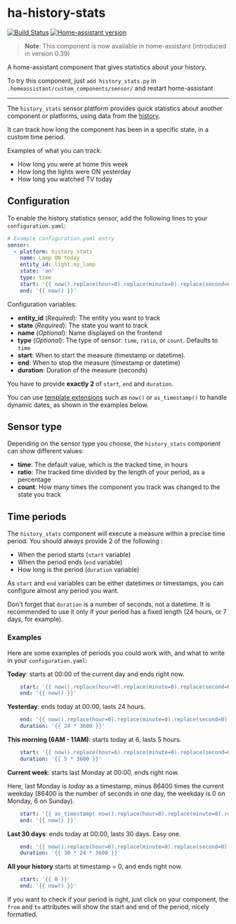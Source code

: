 # ha-history-stats

[![Build Status](https://travis-ci.org/bokub/home-assistant.svg?branch=test)](https://travis-ci.org/bokub/home-assistant)
[![Home-assistant version](https://img.shields.io/badge/homeassistant-0.39+-blue.svg)](https://home-assistant.io/components/sensor.history_stats/)

> **Note**: This component is now available in home-assistant (introduced in version 0.39)


A home-assistant component that gives statistics about your history.

To try this component, just `add history_stats.py` in `.homeassistant/custom_components/sensor/` and restart home-assistant

-----------------

The `history_stats` sensor platform provides quick statistics about another component or platforms, using data from the [history](/components/history/).

It can track how long the component has been in a specific state, in a custom time period.

Examples of what you can track:

- How long you were at home this week
- How long the lights were ON yesterday
- How long you watched TV today


## Configuration

To enable the history statistics sensor, add the following lines to your `configuration.yaml`:

```yaml
# Example configuration.yaml entry
sensor:
  - platform: history_stats
    name: Lamp ON today
    entity_id: light.my_lamp
    state: 'on'
    type: time
    start: '{{ now().replace(hour=0).replace(minute=0).replace(second=0) }}'
    end: '{{ now() }}'
```

Configuration variables:

 - **entity_id** (*Required*): The entity you want to track
 - **state** (*Required*): The state you want to track
 - **name** (*Optional*): Name displayed on the frontend
 - **type** (*Optional*): The type of sensor: `time`, `ratio`, or `count`. Defaults to `time`
 - **start**: When to start the measure (timestamp or datetime).
 - **end**: When to stop the measure (timestamp or datetime)
 - **duration**: Duration of the measure (seconds)


You have to provide **exactly 2** of `start`, `end` and `duration`.

You can use [template extensions](/topics/templating/#home-assistant-template-extensions) such as `now()` or `as_timestamp()` to handle dynamic dates, as shown in the examples below.

## Sensor type

Depending on the sensor type you choose, the `history_stats` component can show different values:

- **time**: The default value, which is the tracked time, in hours
- **ratio**: The tracked time divided by the length of your period, as a percentage
- **count**: How many times the component you track was changed to the state you track


## Time periods

The `history_stats` component will execute a measure within a precise time period. You should always provide 2 of the following :
- When the period starts (`start` variable)
- When the period ends (`end` variable)
- How long is the period (`duration` variable)

As `start` and `end` variables can be either datetimes or timestamps, you can configure almost any period you want.

Don't forget that `duration` is a number of seconds, not a datetime. It is recommended to use it only if your period has a fixed length (24 hours, or 7 days, for example).

### Examples

Here are some examples of periods you could work with, and what to write in your `configuration.yaml`:

**Today**: starts at 00:00 of the current day and ends right now.
```yaml
    start: '{{ now().replace(hour=0).replace(minute=0).replace(second=0) }}'
    end: '{{ now() }}'
```
**Yesterday**: ends today at 00:00, lasts 24 hours.
```yaml
    end: '{{ now().replace(hour=0).replace(minute=0).replace(second=0) }}'
    duration: '{{ 24 * 3600 }}'
```
**This morning (6AM - 11AM)**: starts today at 6, lasts 5 hours.
```yaml
    start: '{{ now().replace(hour=6).replace(minute=0).replace(second=0) }}'
    duration: '{{ 5 * 3600 }}'
```

**Current week**: starts last Monday at 00:00, ends right now.

Here, last Monday is _today_ as a timestamp, minus 86400 times the current weekday (86400 is the number of seconds in one day, the weekday is 0 on Monday, 6 on Sunday).
```yaml
    start: '{{ as_timestamp( now().replace(hour=0).replace(minute=0).replace(second=0) ) - now().weekday() * 86400 }}'
    end: '{{ now() }}'
```
**Last 30 days**: ends today at 00:00, lasts 30 days. Easy one.
```yaml
    end: '{{ now().replace(hour=0).replace(minute=0).replace(second=0) }}'
    duration: '{{ 30 * 24 * 3600 }}'
```

**All your history** starts at timestamp = 0, and ends right now.
```yaml
    start: '{{ 0 }}'
    end: '{{ now() }}'
```

If you want to check if your period is right, just click on your component, the `from` and `to` attributes will show the start and end of the period, nicely formatted.

